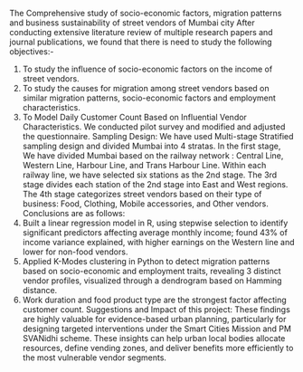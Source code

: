 The Comprehensive study of socio-economic factors, migration patterns and business sustainability of street vendors of Mumbai city
After conducting extensive literature review of multiple research papers and journal publications, we found that there is need to study the following objectives:-
1) To study the influence of socio-economic factors on the income of street vendors.
2) To study the causes for migration among street vendors based on similar migration patterns, socio-economic factors and employment characteristics.
3) To Model Daily Customer Count Based on Influential Vendor Characteristics.
We conducted pilot survey and modified and adjusted the questionnaire.
Sampling Design:
We have used Multi-stage Stratified sampling design and divided Mumbai into 4 stratas. In the first stage, We have divided Mumbai based on the railway network : Central Line, Western Line, Harbour Line, and Trans Harbour Line. Within each railway line, we have selected six stations as the 2nd stage. The 3rd stage divides each station of the 2nd stage into East and West regions. The 4th stage categorizes street vendors based on their type of business: Food, Clothing, Mobile accessories, and Other vendors.
Conclusions are as follows:
1) Built a linear regression model in R, using stepwise selection to identify significant predictors affecting average monthly income;  found 43% of income variance explained, with higher earnings on the Western line and lower for non-food vendors.
2) Applied K-Modes clustering in Python to detect migration patterns based on socio-economic and employment traits, revealing 3 distinct vendor profiles, visualized through a dendrogram based on Hamming distance.
3) Work duration and food product type are the strongest factor affecting customer count.
Suggestions and Impact of this project:
These  findings are highly valuable for evidence-based urban planning, particularly for designing targeted interventions under the Smart Cities Mission and PM SVANidhi scheme. These insights can help urban local bodies allocate resources, define vending zones, and deliver benefits more efficiently to the most vulnerable vendor segments.
